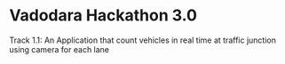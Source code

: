 # Vadodara Hackathon 3.0

Track 1.1: An Application that count vehicles in real time at traffic junction using camera for each lane
